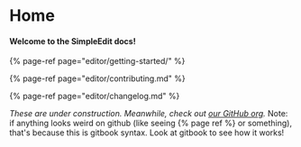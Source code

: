 # Home

#### Welcome to the SimpleEdit docs!

{% page-ref page="editor/getting-started/" %}

{% page-ref page="editor/contributing.md" %}

{% page-ref page="editor/changelog.md" %}

_These are under construction. Meanwhile, check out_ [_our GitHub org_](https://github.com/SimpleEdit)_._
Note: if anything looks weird on github (like seeing {% page ref %} or something), that's because this is gitbook syntax. Look at gitbook to see how it works!

